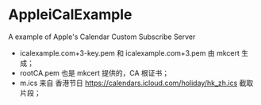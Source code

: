 # AppleiCalExample
A example of Apple's Calendar Custom Subscribe Server

- icalexample.com+3-key.pem 和 icalexample.com+3.pem 由 mkcert 生成；
- rootCA.pem 也是 mkcert 提供的，CA 根证书；
- m.ics 来自 香港节日 https://calendars.icloud.com/holiday/hk_zh.ics 截取片段；
